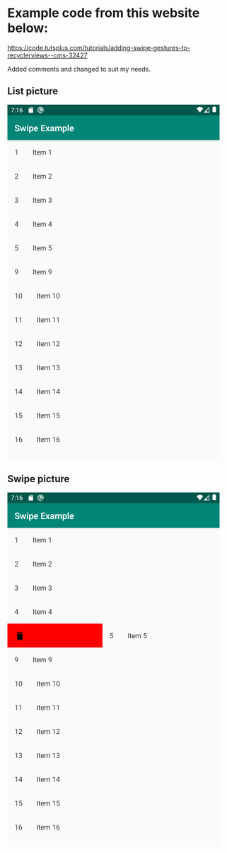 # Example code from this website below:

https://code.tutsplus.com/tutorials/adding-swipe-gestures-to-recyclerviews--cms-32427

Added comments and changed to suit my needs.

## List picture

![list_picture](https://github.com/tommyshem/learn-to-code/blob/master/learn-android/android-examples/SwipeExample/ReadmeImages/listpic.png)

## Swipe picture

![list_picture](https://github.com/tommyshem/learn-to-code/blob/master/learn-android/android-examples/SwipeExample/ReadmeImages/swipepic.png)
